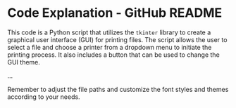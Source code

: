 # Code Explanation - GitHub README

This code is a Python script that utilizes the `tkinter` library to create a graphical user interface (GUI) for printing files. The script allows the user to select a file and choose a printer from a dropdown menu to initiate the printing process. It also includes a button that can be used to change the GUI theme.

...

Remember to adjust the file paths and customize the font styles and themes according to your needs.

